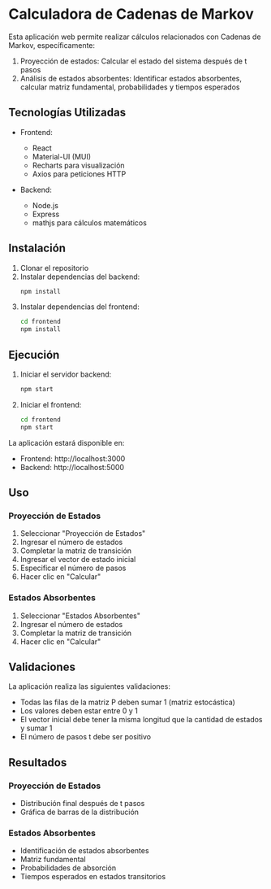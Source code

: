 # Calculadora de Cadenas de Markov

Esta aplicación web permite realizar cálculos relacionados con Cadenas de Markov, específicamente:

1. Proyección de estados: Calcular el estado del sistema después de t pasos
2. Análisis de estados absorbentes: Identificar estados absorbentes, calcular matriz fundamental, probabilidades y tiempos esperados

## Tecnologías Utilizadas

- Frontend:
  - React
  - Material-UI (MUI)
  - Recharts para visualización
  - Axios para peticiones HTTP

- Backend:
  - Node.js
  - Express
  - mathjs para cálculos matemáticos

## Instalación

1. Clonar el repositorio
2. Instalar dependencias del backend:
   ```bash
   npm install
   ```
3. Instalar dependencias del frontend:
   ```bash
   cd frontend
   npm install
   ```

## Ejecución

1. Iniciar el servidor backend:
   ```bash
   npm start
   ```

2. Iniciar el frontend:
   ```bash
   cd frontend
   npm start
   ```

La aplicación estará disponible en:
- Frontend: http://localhost:3000
- Backend: http://localhost:5000

## Uso

### Proyección de Estados
1. Seleccionar "Proyección de Estados"
2. Ingresar el número de estados
3. Completar la matriz de transición
4. Ingresar el vector de estado inicial
5. Especificar el número de pasos
6. Hacer clic en "Calcular"

### Estados Absorbentes
1. Seleccionar "Estados Absorbentes"
2. Ingresar el número de estados
3. Completar la matriz de transición
4. Hacer clic en "Calcular"

## Validaciones

La aplicación realiza las siguientes validaciones:
- Todas las filas de la matriz P deben sumar 1 (matriz estocástica)
- Los valores deben estar entre 0 y 1
- El vector inicial debe tener la misma longitud que la cantidad de estados y sumar 1
- El número de pasos t debe ser positivo

## Resultados

### Proyección de Estados
- Distribución final después de t pasos
- Gráfica de barras de la distribución

### Estados Absorbentes
- Identificación de estados absorbentes
- Matriz fundamental
- Probabilidades de absorción
- Tiempos esperados en estados transitorios 